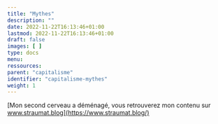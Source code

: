 ```yaml
---
title: "Mythes"
description: ""
date: 2022-11-22T16:13:46+01:00
lastmod: 2022-11-22T16:13:46+01:00
draft: false
images: [ ]
type: docs
menu:
ressources:
parent: "capitalisme"
identifier: "capitalisme-mythes"
weight: 1
---
```


[Mon second cerveau a déménagé, vous retrouverez mon contenu sur www.straumat.blog](https://www.straumat.blog/)